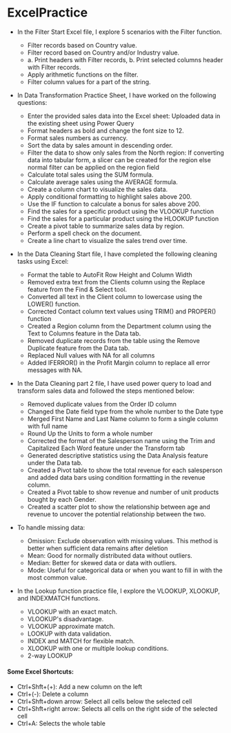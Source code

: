 # ExcelPractice

- In the Filter Start Excel file, I explore 5 scenarios with the Filter function.
  - Filter records based on Country value.
  - Filter record based on Country and/or Industry value.
  - a. Print headers with Filter records, b. Print selected columns header with Filter records.
  - Apply arithmetic functions on the filter.
  - Filter column values for a part of the string.

- In Data Transformation Practice Sheet, I have worked on the following questions:
  - Enter the provided sales data into the Excel sheet: Uploaded data in the existing sheet using Power Query
  - Format headers as bold and change the font size to 12.
  - Format sales numbers as currency.
  - Sort the data by sales amount in descending order.
  - Filter the data to show only sales from the North region: If converting data into tabular form, a slicer can be created for the region else normal filter can be applied on the region field
  - Calculate total sales using the SUM formula.
  - Calculate average sales using the AVERAGE formula.
  - Create a column chart to visualize the sales data.
  - Apply conditional formatting to highlight sales above 200.
  - Use the IF function to calculate a bonus for sales above 200.
  - Find the sales for a specific product using the VLOOKUP function
  - Find the sales for a particular product using the HLOOKUP function
  - Create a pivot table to summarize sales data by region.
  - Perform a spell check on the document.
  - Create a line chart to visualize the sales trend over time.
  
- In the Data Cleaning Start file, I have completed the following cleaning tasks using Excel:
  
  - Format the table to AutoFit Row Height and Column Width
  - Removed extra text from the Clients column using the Replace feature from the Find & Select tool.
  - Converted all text in the Client column to lowercase using the LOWER() function.
  - Corrected Contact column text values using TRIM() and PROPER() function
  - Created a Region column from the Department column using the Text to Columns feature in the Data tab.
  - Removed duplicate records from the table using the Remove Duplicate feature from the Data tab.
  - Replaced Null values with NA for all columns
  - Added IFERROR() in the Profit Margin column to replace all error messages with NA.

- In the Data Cleaning part 2 file, I have used power query to load and transform sales data and followed the steps mentioned below:
  - Removed duplicate values from the Order ID column
  - Changed the Date field type from the whole number to the Date type
  - Merged First Name and Last Name column to form a single column with full name
  - Round Up the Units to form a whole number
  - Corrected the format of the Salesperson name using the Trim and Capitalized Each Word feature under the Transform tab
  - Generated descriptive statistics using the Data Analysis feature under the Data tab.
  - Created a Pivot table to show the total revenue for each salesperson and added data bars using condition formatting in the revenue column.
  - Created a Pivot table to show revenue and number of unit products bought by each Gender.
  - Created a scatter plot to show the relationship between age and revenue to uncover the potential relationship between the two.

- To handle missing data:
  - Omission: Exclude observation with missing values. This method is better when sufficient data remains after deletion
  - Mean: Good for normally distributed data without outliers.
  - Median: Better for skewed data or data with outliers.
  - Mode: Useful for categorical data or when you want to fill in with the most common value.
 
- In the Lookup function practice file, I explore the VLOOKUP, XLOOKUP, and INDEXMATCH functions.
  - VLOOKUP with an exact match.
  - VLOOKUP's disadvantage.
  - VLOOKUP approximate match.
  - LOOKUP with data validation.
  - INDEX and MATCH for flexible match.
  - XLOOKUP with one or multiple lookup conditions.
  - 2-way LOOKUP


#### Some Excel Shortcuts:

- Ctrl+Shft+(+): Add a new column on the left
- Ctrl+(-): Delete a column
- Ctrl+Shft+down arrow: Select all cells below the selected cell
- Ctrl+Shft+right arrow: Selects all cells on the right side of the selected cell
- Ctrl+A: Selects the whole table
